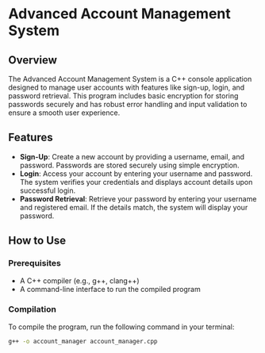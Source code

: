 # Advanced Account Management System

## Overview

The Advanced Account Management System is a C++ console application designed to manage user accounts with features like sign-up, login, and password retrieval. This program includes basic encryption for storing passwords securely and has robust error handling and input validation to ensure a smooth user experience.

## Features

- **Sign-Up**: Create a new account by providing a username, email, and password. Passwords are stored securely using simple encryption.
- **Login**: Access your account by entering your username and password. The system verifies your credentials and displays account details upon successful login.
- **Password Retrieval**: Retrieve your password by entering your username and registered email. If the details match, the system will display your password.

## How to Use

### Prerequisites

- A C++ compiler (e.g., g++, clang++)
- A command-line interface to run the compiled program

### Compilation

To compile the program, run the following command in your terminal:

```sh
g++ -o account_manager account_manager.cpp
